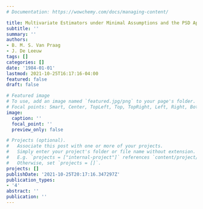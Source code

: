 ```yaml
---
# Documentation: https://wowchemy.com/docs/managing-content/

title: Multivariate Estimators under Minimal Assumptions and the PSD Approach
subtitle: ''
summary: ''
authors:
- B. M. S. Van Praag
- J. De Leeuw
tags: []
categories: []
date: '1984-01-01'
lastmod: 2021-10-25T16:17:16-04:00
featured: false
draft: false

# Featured image
# To use, add an image named `featured.jpg/png` to your page's folder.
# Focal points: Smart, Center, TopLeft, Top, TopRight, Left, Right, BottomLeft, Bottom, BottomRight.
image:
  caption: ''
  focal_point: ''
  preview_only: false

# Projects (optional).
#   Associate this post with one or more of your projects.
#   Simply enter your project's folder or file name without extension.
#   E.g. `projects = ["internal-project"]` references `content/project/deep-learning/index.md`.
#   Otherwise, set `projects = []`.
projects: []
publishDate: '2021-10-25T20:17:16.347297Z'
publication_types:
- '4'
abstract: ''
publication: ''
---
```

